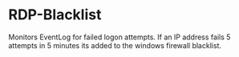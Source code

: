 # RDP-Blacklist
Monitors EventLog for failed logon attempts. If an IP address fails 5 attempts in 5 minutes its added to the windows firewall blacklist.
